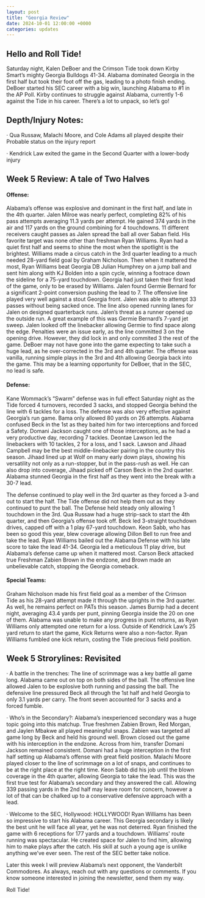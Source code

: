 ```yaml
---
layout: post
title: "Georgia Review"
date: 2024-10-01 12:00:00 +0000
categories: updates
---
```


## Hello and Roll Tide!

Saturday night, Kalen DeBoer and the Crimson Tide took down Kirby Smart’s mighty Georgia Bulldogs 41-34. Alabama dominated Georgia in the first half but took their foot off the gas, leading to a photo finish ending. DeBoer started his SEC career with a big win, launching Alabama to #1 in the AP Poll. Kirby continues to struggle against Alabama, currently 1-6 against the Tide in his career. There’s a lot to unpack, so let’s go!

 

## Depth/Injury Notes:

·        Qua Russaw, Malachi Moore, and Cole Adams all played despite their Probable status on the injury report

·        Kendrick Law exited the game in the Second Quarter with a lower-body injury

 

## Week 5 Review: A tale of Two Halves 

#### Offense:  
Alabama’s offense was explosive and dominant in the first half, and late in the 4th quarter. Jalen Milroe was nearly perfect, completing 82% of his pass attempts averaging 11.3 yards per attempt. He gained 374 yards in the air and 117 yards on the ground combining for 4 touchdowns. 11 different receivers caught passes as Jalen spread the ball all over Saban field. His favorite target was none other than freshman Ryan Williams. Ryan had a quiet first half and seems to shine the most when the spotlight is the brightest. Williams made a circus catch in the 3rd quarter leading to a much needed 28-yard field goal by Graham Nicholson. Then when it mattered the most, Ryan Williams beat Georgia DB Julian Humphrey on a jump ball and sent him along with KJ Bolden into a spin cycle, winning a footrace down the sideline for a 75-yard touchdown. Georgia had just taken their first lead of the game, only to be erased by Williams. Jalen found Germie Bernard for a significant 2-point conversion pushing the lead to 7. The offensive line played very well against a stout Georgia front. Jalen was able to attempt 33 passes without being sacked once. The line also opened running lanes for Jalen on designed quarterback runs. Jalen’s threat as a runner opened up the outside run. A great example of this was Germie Bernard’s 7-yard jet sweep. Jalen looked off the linebacker allowing Germie to find space along the edge. Penalties were an issue early, as the line committed 3 on the opening drive. However, they did lock in and only commited 3 the rest of the game. DeBoer may not have gone into the game expecting to take such a huge lead, as he over-corrected in the 3rd and 4th quarter. The offense was vanilla, running simple plays in the 3rd and 4th allowing Georgia back into the game. This may be a learning opportunity for DeBoer, that in the SEC, no lead is safe.

 

#### Defense:              
Kane Wommack’s “Swarm” defense was in full effect Saturday night as the Tide forced 4 turnovers, recorded 3 sacks, and stopped Georgia behind the line with 6 tackles for a loss. The defense was also very effective against Georgia’s run game. Bama only allowed 80 yards on 26 attempts. Alabama confused Beck in the 1st as they baited him for two interceptions and forced a Safety. Domani Jackson caught one of those interceptions, as he had a very productive day, recording 7 tackles. Deontae Lawson led the linebackers with 10 tackles, 2 for a loss, and 1 sack. Lawson and Jihaad Campbell may be the best middle-linebacker pairing in the country this season. Jihaad lined up at Wolf on many early down plays, showing his versatility not only as a run-stopper, but in the pass-rush as well. He can also drop into coverage, Jihaad picked off Carson Beck in the 2nd quarter. Alabama stunned Georgia in the first half as they went into the break with a 30-7 lead.

The defense continued to play well in the 3rd quarter as they forced a 3-and out to start the half. The Tide offense did not help them out as they continued to punt the ball. The Defense held steady only allowing 1 touchdown in the 3rd. Qua Russaw had a huge strip-sack to start the 4th quarter, and then Georgia’s offense took off. Beck led 3-straight touchdown drives, capped off with a 1 play 67-yard touchdown. Keon Sabb, who has been so good this year, blew coverage allowing Dillon Bell to run free and take the lead. Ryan Williams bailed out the Alabama Defense with his late score to take the lead 41-34. Georgia led a meticulous 11 play drive, but Alabama’s defense came up when it mattered most. Carson Beck attacked true Freshman Zabien Brown in the endzone, and Brown made an unbelievable catch, stopping the Georgia comeback.

 

#### Special Teams:   
Graham Nicholson made his first field goal as a member of the Crimson Tide as his 28-yard attempt made it through the uprights in the 3rd quarter. As well, he remains perfect on PATs this season. James Burnip had a decent night, averaging 43.4 yards per punt, pinning Georgia inside the 20 on one of them. Alabama was unable to make any progress in punt returns, as Ryan Williams only attempted one return for a loss. Outside of Kendrick Law’s 25 yard return to start the game, Kick Returns were also a non-factor. Ryan Williams fumbled one kick return, costing the Tide precious field position.


## Week 5 Strorylines: Revisited

·        A battle in the trenches: The line of scrimmage was a key battle all game long. Alabama came out on top on both sides of the ball. The offensive line allowed Jalen to be explosive both running and passing the ball. The defensive line pressured Beck all through the 1st half and held Georgia to only 3.1 yards per carry. The front seven accounted for 3 sacks and a forced fumble.

 

·        Who’s in the Secondary?: Alabama’s inexperienced secondary was a huge topic going into this matchup. True freshmen Zabien Brown, Red Morgan, and Jaylen Mbakwe all played meaningful snaps. Zabien was targeted all game long by Beck and held his ground well. Brown closed out the game with his interception in the endzone. Across from him, transfer Domani Jackson remained consistent. Domani had a huge interception in the first half setting up Alabama’s offense with great field position. Malachi Moore played closer to the line of scrimmage on a lot of snaps, and continues to be at the right place at the right time. Keon Sabb did his job until the blown coverage in the 4th quarter, allowing Georgia to take the lead. This was the first true test for Alabama’s secondary and they answered the call. Allowing 339 passing yards in the 2nd half may leave room for concern, however a lot of that can be chalked up to a conservative defensive approach with a lead.

 

·        Welcome to the SEC, Hollywood: HOLLYWOOD! Ryan Williams has been so impressive to start his Alabama career. This Georgia secondary is likely the best unit he will face all year, yet he was not deterred. Ryan finished the game with 6 receptions for 177 yards and a touchdown. Williams' route running was spectacular. He created space for Jalen to find him, allowing him to make plays after the catch. His skill at such a young age is unlike anything we’ve ever seen. The rest of the SEC better take notice.

 

Later this week I will preview Alabama’s next opponent, the Vanderbilt Commodores. As always, reach out with any questions or comments. If you know someone interested in joining the newsletter, send them my way.

Roll Tide!